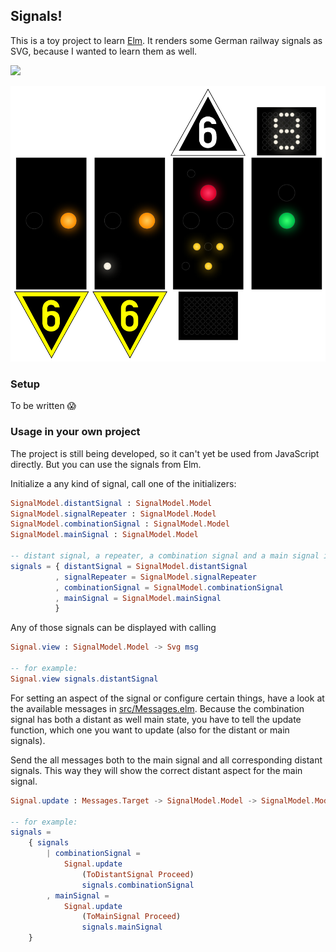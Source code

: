 ## Signals!

This is a toy project to learn [Elm](http://elm-lang.org/). It renders some
German railway signals as SVG, because I wanted to learn them as well.

![](https://media1.giphy.com/media/l1KVb2dUcmuGG4tby/giphy.gif)

![](/signals.png)

### Setup

To be written :scream:

### Usage in your own project

The project is still being developed, so it can't yet be used from JavaScript
directly. But you can use the signals from Elm.

Initialize a any kind of signal, call one of the initializers: 

```elm
SignalModel.distantSignal : SignalModel.Model
SignalModel.signalRepeater : SignalModel.Model
SignalModel.combinationSignal : SignalModel.Model
SignalModel.mainSignal : SignalModel.Model

-- distant signal, a repeater, a combination signal and a main signal in a record
signals = { distantSignal = SignalModel.distantSignal
          , signalRepeater = SignalModel.signalRepeater
          , combinationSignal = SignalModel.combinationSignal
          , mainSignal = SignalModel.mainSignal
          }
```

Any of those signals can be displayed with calling

```elm
Signal.view : SignalModel.Model -> Svg msg

-- for example:
Signal.view signals.distantSignal
```

For setting an aspect of the signal or configure certain things, have a look at
the available messages in [src/Messages.elm](/src/Messages.elm). Because the
combination signal has both a distant as well main state, you have to tell the
update function, which one you want to update (also for the distant or main
signals).

Send the all messages both to the main signal and all corresponding distant
signals. This way they will show the correct distant aspect for the main
signal.

```elm
Signal.update : Messages.Target -> SignalModel.Model -> SignalModel.Model

-- for example:
signals =
    { signals
        | combinationSignal =
            Signal.update
                (ToDistantSignal Proceed)
                signals.combinationSignal
        , mainSignal =
            Signal.update
                (ToMainSignal Proceed)
                signals.mainSignal
    }
```
